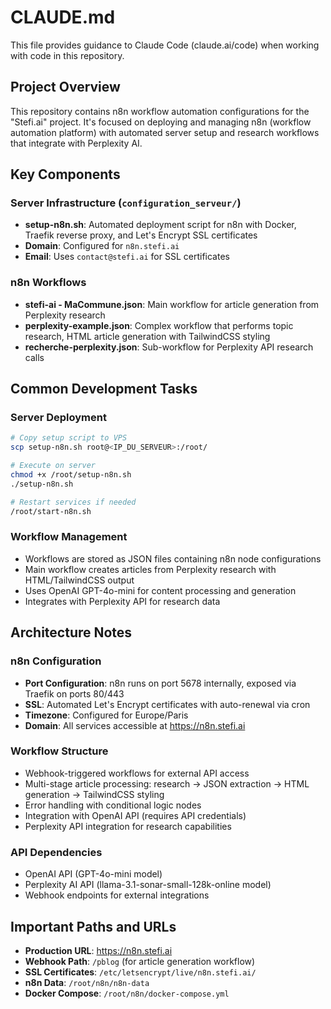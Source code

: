 # CLAUDE.md 

This file provides guidance to Claude Code (claude.ai/code) when working with code in this repository.

## Project Overview

This repository contains n8n workflow automation configurations for the "Stefi.ai" project. It's focused on deploying and managing n8n (workflow automation platform) with automated server setup and research workflows that integrate with Perplexity AI.

## Key Components

### Server Infrastructure (`configuration_serveur/`)
- **setup-n8n.sh**: Automated deployment script for n8n with Docker, Traefik reverse proxy, and Let's Encrypt SSL certificates
- **Domain**: Configured for `n8n.stefi.ai`
- **Email**: Uses `contact@stefi.ai` for SSL certificates

### n8n Workflows
- **stefi-ai - MaCommune.json**: Main workflow for article generation from Perplexity research
- **perplexity-example.json**: Complex workflow that performs topic research, HTML article generation with TailwindCSS styling
- **recherche-perplexity.json**: Sub-workflow for Perplexity API research calls

## Common Development Tasks

### Server Deployment
```bash
# Copy setup script to VPS
scp setup-n8n.sh root@<IP_DU_SERVEUR>:/root/

# Execute on server
chmod +x /root/setup-n8n.sh
./setup-n8n.sh

# Restart services if needed
/root/start-n8n.sh
```

### Workflow Management
- Workflows are stored as JSON files containing n8n node configurations
- Main workflow creates articles from Perplexity research with HTML/TailwindCSS output
- Uses OpenAI GPT-4o-mini for content processing and generation
- Integrates with Perplexity API for research data

## Architecture Notes

### n8n Configuration
- **Port Configuration**: n8n runs on port 5678 internally, exposed via Traefik on ports 80/443
- **SSL**: Automated Let's Encrypt certificates with auto-renewal via cron
- **Timezone**: Configured for Europe/Paris
- **Domain**: All services accessible at https://n8n.stefi.ai

### Workflow Structure
- Webhook-triggered workflows for external API access
- Multi-stage article processing: research → JSON extraction → HTML generation → TailwindCSS styling
- Error handling with conditional logic nodes
- Integration with OpenAI API (requires API credentials)
- Perplexity API integration for research capabilities

### API Dependencies
- OpenAI API (GPT-4o-mini model)
- Perplexity AI API (llama-3.1-sonar-small-128k-online model)
- Webhook endpoints for external integrations

## Important Paths and URLs
- **Production URL**: https://n8n.stefi.ai
- **Webhook Path**: `/pblog` (for article generation workflow)
- **SSL Certificates**: `/etc/letsencrypt/live/n8n.stefi.ai/`
- **n8n Data**: `/root/n8n/n8n-data`
- **Docker Compose**: `/root/n8n/docker-compose.yml`
